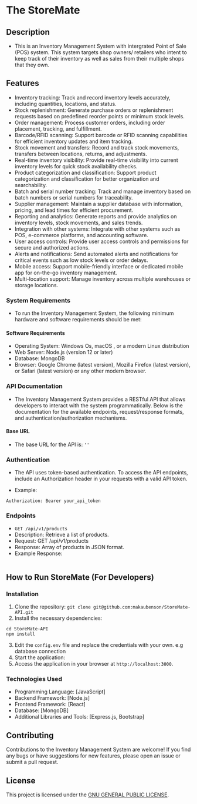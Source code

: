 # The StoreMate

## Description

- This is an Inventory Management System with intergrated Point of Sale (POS) system. This system targets shop owners/ retailers who intent to keep track of their inventory as well as sales from their multiple shops that they own.

## Features

- Inventory tracking: Track and record inventory levels accurately, including quantities, locations, and status.
- Stock replenishment: Generate purchase orders or replenishment requests based on predefined reorder points or minimum stock levels.
- Order management: Process customer orders, including order placement, tracking, and fulfillment.
- Barcode/RFID scanning: Support barcode or RFID scanning capabilities for efficient inventory updates and item tracking.
- Stock movement and transfers: Record and track stock movements, transfers between locations, returns, and adjustments.
- Real-time inventory visibility: Provide real-time visibility into current inventory levels for quick stock availability checks.
- Product categorization and classification: Support product categorization and classification for better organization and searchability.
- Batch and serial number tracking: Track and manage inventory based on batch numbers or serial numbers for traceability.
- Supplier management: Maintain a supplier database with information, pricing, and lead times for efficient procurement.
- Reporting and analytics: Generate reports and provide analytics on inventory levels, stock movements, and sales trends.
- Integration with other systems: Integrate with other systems such as POS, e-commerce platforms, and accounting software.
- User access controls: Provide user access controls and permissions for secure and authorized actions.
- Alerts and notifications: Send automated alerts and notifications for critical events such as low stock levels or order delays.
- Mobile access: Support mobile-friendly interface or dedicated mobile app for on-the-go inventory management.
- Multi-location support: Manage inventory across multiple warehouses or storage locations.

### System Requirements

- To run the Inventory Management System, the following minimum hardware and software requirements should be met:

#### Software Requirements

- Operating System: Windows Os, macOS , or a modern Linux distribution
- Web Server: Node.js (version 12 or later)
- Database: MongoDB
- Browser: Google Chrome (latest version), Mozilla Firefox (latest version), or Safari (latest version) or any other modern browser.

### API Documentation

- The Inventory Management System provides a RESTful API that allows developers to interact with the system programmatically. Below is the documentation for the available endpoints, request/response formats, and authentication/authorization mechanisms.

#### Base URL

- The base URL for the API is: `''`

### Authentication

- The API uses token-based authentication. To access the API endpoints, include an Authorization header in your requests with a valid API token.

- Example:

```
Authorization: Bearer your_api_token
```

### Endpoints

- `GET /api/v1/products`
- Description: Retrieve a list of products.
- Request: GET /api/v1/products
- Response: Array of products in JSON format.
- Example Response:

```

```

## How to Run StoreMate (For Developers)

### Installation

1. Clone the repository:
   `git clone git@github.com:makaubenson/StoreMate-API.git`
2. Install the necessary dependencies:

```
cd StoreMate-API
npm install
```

3. Edit the `config.env` file and replace the credentials with your own. e.g database connection
4. Start the application:
5. Access the application in your browser at `http://localhost:3000`.

### Technologies Used

- Programming Language: [JavaScript]
- Backend Framework: [Node.js]
- Frontend Framework: [React]
- Database: [MongoDB]
- Additional Libraries and Tools: [Express.js, Bootstrap]

## Contributing

Contributions to the Inventory Management System are welcome! If you find any bugs or have suggestions for new features, please open an issue or submit a pull request.

## License

This project is licensed under the [GNU GENERAL PUBLIC LICENSE](LICENSE).
